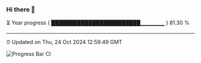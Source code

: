 ### Hi there 👋

⏳ Year progress { ████████████████████████▁▁▁▁▁▁ } 81.30 %

---

⏰ Updated on Thu, 24 Oct 2024 12:59:49 GMT

![Progress Bar CI](https://github.com/IshwaranRudhara/GIT-ACTION/workflows/Progress%20Bar%20CI/badge.svg)
